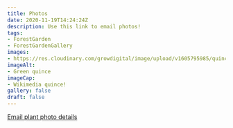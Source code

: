 ```yaml
---
title: Photos
date: 2020-11-19T14:24:24Z
description: Use this link to email photos!
tags: 
- ForestGarden
- ForestGardenGallery
images: 
- https://res.cloudinary.com/growdigital/image/upload/v1605795985/quince-cathayensis.jpg
imageAlt:
- Green quince
imageCap:
- Wikimedia quince!
gallery: false
draft: false
---
```


<a href="mailto:hi@forestgardengallery.grwd.uk?subject=Plant photo details&amp;body=Plant%20name:%20%0aID:%20%0aPFAF%20link:%20%0aPlant%20description:%20%0a%0a---%0a##%20Photo%201%20of%204%0aURL:%20%0aAlt%20text:%20%0aCaption:%20%0aAuthor:%20%0a---%0a##%20Photo%202%20of%204%0aURL:%20%0aAlt%20text:%20%0aCaption:%20%0aAuthor:%20%0a---%0a##%20Photo%203%20of%204%0aURL:%20%0aAlt%20text:%20%0aCaption:%20%0aAuthor:%20%0a---%0a##%20Photo%204%20of%204%0aURL:%20%0aAlt%20text:%20%0aCaption:%20%0aAuthor:%20%0a">Email plant photo details</a>
